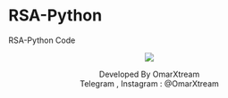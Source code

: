 # RSA-Python
RSA-Python Code 

<p align="center"><a href="https://t.me/CyberXtream" target="_blank"><img src="https://www.top4top.me/do.php?imgf=top4top_me5f0d00b703a"></a></p>

<p align="center">
Developed By OmarXtream<br>
Telegram , Instagram : @OmarXtream
</p>
